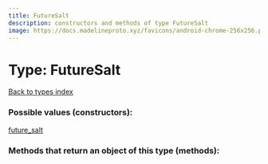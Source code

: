 ```yaml
---
title: FutureSalt
description: constructors and methods of type FutureSalt
image: https://docs.madelineproto.xyz/favicons/android-chrome-256x256.png
---
```

# Type: FutureSalt  
[Back to types index](index.md)



### Possible values (constructors):

[future\_salt](../constructors/future_salt.md)  



### Methods that return an object of this type (methods):



